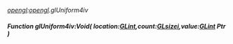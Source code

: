 _[opengl](../../modules/opengl/opengl-module.md):[opengl](../../modules/opengl/opengl-module.md).glUniform4iv_
##### Function glUniform4iv:Void( location:[GLint](../../modules/opengl/opengl-glint.md),count:[GLsizei](../../modules/opengl/opengl-glsizei.md),value:[GLint](../../modules/opengl/opengl-glint.md) Ptr )
